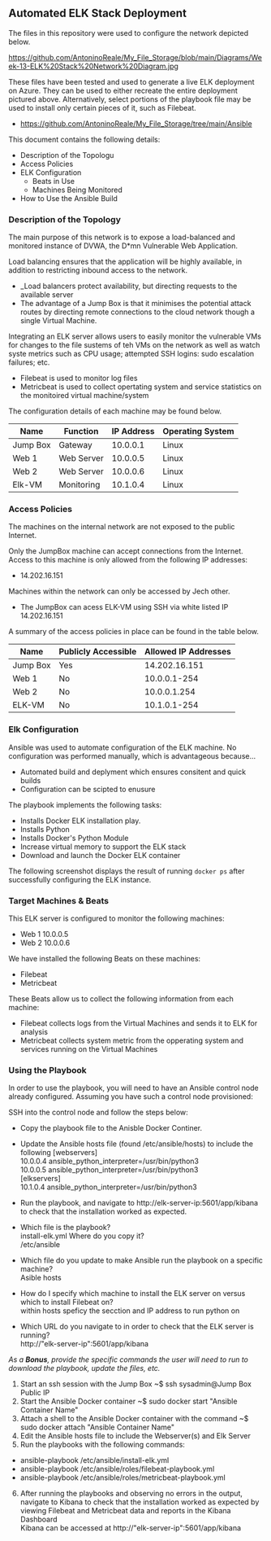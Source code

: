 ## Automated ELK Stack Deployment

The files in this repository were used to configure the network depicted below.

https://github.com/AntoninoReale/My_File_Storage/blob/main/Diagrams/Week-13-ELK%20Stack%20Network%20Diagram.jpg

These files have been tested and used to generate a live ELK deployment on Azure. They can be used to either recreate the entire deployment pictured above. Alternatively, select portions of the playbook file may be used to install only certain pieces of it, such as Filebeat.

  - https://github.com/AntoninoReale/My_File_Storage/tree/main/Ansible

This document contains the following details:
- Description of the Topologu
- Access Policies
- ELK Configuration
  - Beats in Use
  - Machines Being Monitored
- How to Use the Ansible Build


### Description of the Topology

The main purpose of this network is to expose a load-balanced and monitored instance of DVWA, the D*mn Vulnerable Web Application.

Load balancing ensures that the application will be highly available, in addition to restricting inbound access to the network.
- _Load balancers protect availability, but directing requests to the available server
- The advantage of a Jump Box is that it minimises the potential attack routes by directing remote connections to the cloud network though a single Virtual Machine.

Integrating an ELK server allows users to easily monitor the vulnerable VMs for changes to the file sustems of teh VMs on the network as well as watch syste metrics such as CPU usage; attempted SSH logins: sudo escalation failures; etc.
- Filebeat is used to monitor log files
- Metricbeat is used to collect opertating system and service statistics on the monitoired virtual machine/system

The configuration details of each machine may be found below.

| Name     | Function | IP Address | Operating System |
|----------|----------|------------|------------------|
| Jump Box | Gateway  | 10.0.0.1   | Linux            |
| Web 1    |Web Server| 10.0.0.5   | Linux            |
| Web 2    |Web Server| 10.0.0.6   | Linux            |
| Elk-VM   |Monitoring| 10.1.0.4   | Linux            |

### Access Policies

The machines on the internal network are not exposed to the public Internet. 

Only the JumpBox machine can accept connections from the Internet. Access to this machine is only allowed from the following IP addresses:
- 14.202.16.151

Machines within the network can only be accessed by Jech other.
- The JumpBox can acess ELK-VM using SSH via white listed IP 14.202.16.151 


A summary of the access policies in place can be found in the table below.

| Name     | Publicly Accessible | Allowed IP Addresses |
|----------|---------------------|----------------------|
| Jump Box | Yes                 | 14.202.16.151        |
|  Web 1   | No                  | 10.0.0.1-254         |
|  Web 2   | No                  | 10.0.0.1.254         |
|  ELK-VM  | No                  | 10.1.0.1-254         |

### Elk Configuration

Ansible was used to automate configuration of the ELK machine. No configuration was performed manually, which is advantageous because...
- Automated build and deplyment which ensures consitent and quick builds
- Configuration can be scipted to enusure 

The playbook implements the following tasks:
- Installs Docker ELK installation play. 
- Installs Python
- Installs Docker's Python Module
- Increase virtual memory to support the ELK stack
- Download and launch the Docker ELK container

The following screenshot displays the result of running `docker ps` after successfully configuring the ELK instance.

### Target Machines & Beats
This ELK server is configured to monitor the following machines:
- Web 1 10.0.0.5
- Web 2 10.0.0.6

We have installed the following Beats on these machines:
- Filebeat
- Metricbeat

These Beats allow us to collect the following information from each machine:
- Filebeat collects logs from the Virtual Machines and sends it to ELK for analysis
- Metricbeat collects system metric from the opperating system and services running on the Virtual Machines

### Using the Playbook
In order to use the playbook, you will need to have an Ansible control node already configured. Assuming you have such a control node provisioned: 

SSH into the control node and follow the steps below:
- Copy the playbook file to the Anisble Docker Continer.
- Update the Ansible hosts file (found /etc/ansible/hosts) to include the following
[webservers]   
10.0.0.4 ansible_python_interpreter=/usr/bin/python3  
10.0.0.5 ansible_python_interpreter=/usr/bin/python3  
[elkservers]  
10.1.0.4 ansible_python_interpreter=/usr/bin/python3

- Run the playbook, and navigate to http://elk-server-ip:5601/app/kibana to check that the installation worked as expected.

- Which file is the playbook?  
install-elk.yml
Where do you copy it?  
/etc/ansible
- Which file do you update to make Ansible run the playbook on a specific machine?  
Asible hosts
- How do I specify which machine to install the ELK server on versus which to install Filebeat on?  
within hosts speficy the secction and IP address to run python on 
- Which URL do you navigate to in order to check that the ELK server is running?  
http://"elk-server-ip":5601/app/kibana


_As a **Bonus**, provide the specific commands the user will need to run to download the playbook, update the files, etc._
1) Start an ssh session with the Jump Box ~$ ssh sysadmin@Jump Box Public IP
2) Start the Ansible Docker container ~$ sudo docker start "Ansible Container Name"
3) Attach a shell to the Ansible Docker container with the command ~$ sudo docker attach "Ansible Container Name"
4) Edit the Ansible hosts file to include the Webserver(s) and Elk Server
5) Run the playbooks with the following commands:
- ansible-playbook /etc/ansible/install-elk.yml
- ansible-playbook /etc/ansible/roles/filebeat-playbook.yml
- ansible-playbook /etc/ansible/roles/metricbeat-playbook.yml
6) After running the playbooks and observing no errors in the output, navigate to Kibana to check that the installation worked as expected by viewing Filebeat and Metricbeat data and reports in the Kibana Dashboard  
Kibana can be accessed at http://"elk-server-ip":5601/app/kibana

